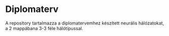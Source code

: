 # Diplomaterv

A repository tartalmazza a diplomatervemhez készített neurális hálózatokat, a 2 mappábana 3-3 féle hálótípussal.

